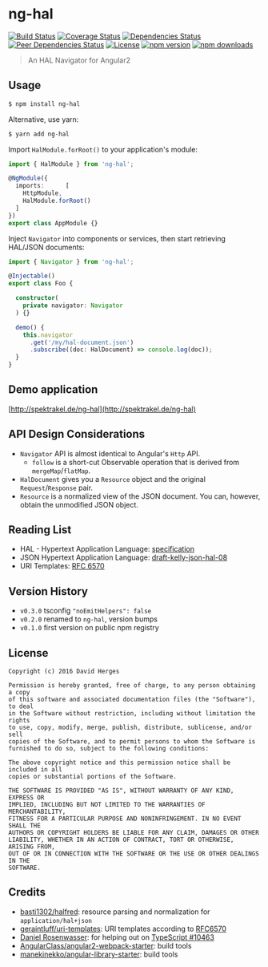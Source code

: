 ng-hal
======

[![Build Status](https://travis-ci.org/dherges/ng-hal.svg?branch=master)](https://travis-ci.org/dherges/ng-hal)
[![Coverage Status](https://coveralls.io/repos/github/dherges/ng-hal/badge.svg?branch=develop)](https://coveralls.io/github/dherges/ng-hal?branch=develop)
[![Dependencies Status](https://david-dm.org/dherges/ng-hal/status.svg)](https://david-dm.org/dherges/ng-hal)
[![Peer Dependencies Status](https://david-dm.org/dherges/ng-hal/peer-status.svg)](https://david-dm.org/dherges/ng-hal?type=peer)
[![License](https://img.shields.io/badge/license-MIT-blue.svg)](https://opensource.org/licenses/MIT)
[![npm version](https://img.shields.io/npm/v/ng-hal.svg)](https://npmjs.org/ng-hal)
[![npm downloads](https://img.shields.io/npm/dm/ng-hal.svg)](https://npmjs.org/ng-hal)


> An HAL Navigator for Angular2


## Usage

```bash
$ npm install ng-hal
```

Alternative, use yarn:

```bash
$ yarn add ng-hal
```


Import ``HalModule.forRoot()`` to your application's module:

```ts
import { HalModule } from 'ng-hal';

@NgModule({
  imports:      [
    HttpModule,
    HalModule.forRoot()
  ]
})
export class AppModule {}
```

Inject ``Navigator`` into components or services, then start retrieving HAL/JSON documents:

```ts
import { Navigator } from 'ng-hal';

@Injectable()
export class Foo {

  constructor(
    private navigator: Navigator
  ) {}

  demo() {
    this.navigator
      .get('/my/hal-document.json')
      .subscribe((doc: HalDocument) => console.log(doc));
  }
}
```


## Demo application

[http://spektrakel.de/ng-hal](http://spektrakel.de/ng-hal)


## API Design Considerations

 * ``Navigator`` API is almost identical to Angular's ``Http`` API.
   * ``follow`` is a short-cut Observable operation that is derived from ``mergeMap``/``flatMap``.
 * ``HalDocument`` gives you a ``Resource`` object and the original ``Request``/``Response`` pair.
 * ``Resource`` is a normalized view of the JSON document. You can, however, obtain the unmodified JSON object.


## Reading List

 * HAL - Hypertext Application Language: [specification](http://stateless.co/hal_specification.html)
 * JSON Hypertext Application Language: [draft-kelly-json-hal-08](https://tools.ietf.org/html/draft-kelly-json-hal-08)
 * URI Templates: [RFC 6570](https://tools.ietf.org/html/rfc6570)


## Version History

 * ``v0.3.0`` tsconfig ``"noEmitHelpers": false``
 * ``v0.2.0`` renamed to ``ng-hal``, version bumps
 * ``v0.1.0`` first version on public npm registry


## License

```
Copyright (c) 2016 David Herges

Permission is hereby granted, free of charge, to any person obtaining a copy
of this software and associated documentation files (the "Software"), to deal
in the Software without restriction, including without limitation the rights
to use, copy, modify, merge, publish, distribute, sublicense, and/or sell
copies of the Software, and to permit persons to whom the Software is
furnished to do so, subject to the following conditions:

The above copyright notice and this permission notice shall be included in all
copies or substantial portions of the Software.

THE SOFTWARE IS PROVIDED "AS IS", WITHOUT WARRANTY OF ANY KIND, EXPRESS OR
IMPLIED, INCLUDING BUT NOT LIMITED TO THE WARRANTIES OF MERCHANTABILITY,
FITNESS FOR A PARTICULAR PURPOSE AND NONINFRINGEMENT. IN NO EVENT SHALL THE
AUTHORS OR COPYRIGHT HOLDERS BE LIABLE FOR ANY CLAIM, DAMAGES OR OTHER
LIABILITY, WHETHER IN AN ACTION OF CONTRACT, TORT OR OTHERWISE, ARISING FROM,
OUT OF OR IN CONNECTION WITH THE SOFTWARE OR THE USE OR OTHER DEALINGS IN THE
SOFTWARE.
```


## Credits

 * [basti1302/halfred](https://github.com/basti1302/halfred): resource parsing and normalization for ``application/hal+json``
 * [geraintluff/uri-templates](https://github.com/geraintluff/uri-templates): URI templates according to [RFC6570](https://tools.ietf.org/html/rfc6570)
 * [Daniel Rosenwasser](https://github.com/DanielRosenwasser): for helping out on [TypeScript #10463](https://github.com/Microsoft/TypeScript/issues/10463)
 * [AngularClass/angular2-webpack-starter](https://github.com/AngularClass/angular2-webpack-starter): build tools
 * [manekinekko/angular-library-starter](https://github.com/manekinekko/angular-library-starter): build tools
